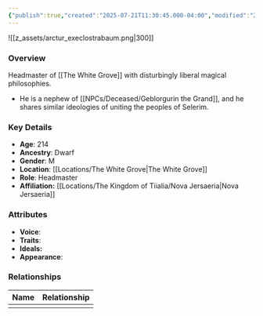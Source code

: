 ```yaml
---
{"publish":true,"created":"2025-07-21T11:30:45.000-04:00","modified":"2025-07-25T11:38:23.000-04:00","published":"2025-07-25T11:38:23.000-04:00","cssclasses":"","Age":"214","Ancestry":"Dwarf","Gender":"M","Location":["[[Locations/The White Grove]]"],"Role":["Headmaster"],"Affiliation":["[[Nova Jersaeria]]"],"Appearances":["[[The White Grove]]"]}
---
```



![[z_assets/arctur_execlostrabaum.png|300]]

### Overview
Headmaster of [[The White Grove]] with disturbingly liberal magical philosophies.

- He is a nephew of [[NPCs/Deceased/Geblorgurin the Grand]], and he shares similar ideologies of uniting the peoples of Selerim.

### Key Details
- **Age**: 214
- **Ancestry**: Dwarf
- **Gender**: M
- **Location**: [[Locations/The White Grove\|The White Grove]]
- **Role**: Headmaster
- **Affiliation:** [[Locations/The Kingdom of Tiialia/Nova Jersaeria\|Nova Jersaeria]]

### Attributes
- **Voice**: 
- **Traits**: 
- **Ideals:** 
- **Appearance**: 

### Relationships

| Name | Relationship |
| ---- | ------------ |
|      |              |

